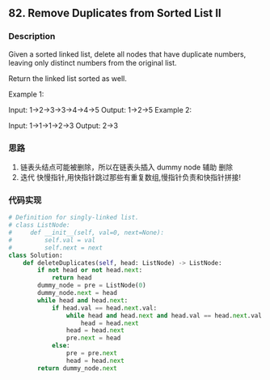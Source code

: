 ## 82. Remove Duplicates from Sorted List II

### Description
Given a sorted linked list, delete all nodes that have duplicate numbers, leaving only distinct numbers from the original list.

Return the linked list sorted as well.

Example 1:

Input: 1->2->3->3->4->4->5
Output: 1->2->5
Example 2:

Input: 1->1->1->2->3
Output: 2->3
### 思路
1. 链表头结点可能被删除，所以在链表头插入 dummy node 辅助 删除
2. 迭代 快慢指针,用快指针跳过那些有重复数组,慢指针负责和快指针拼接!

### 代码实现
```python
# Definition for singly-linked list.
# class ListNode:
#     def __init__(self, val=0, next=None):
#         self.val = val
#         self.next = next
class Solution:
    def deleteDuplicates(self, head: ListNode) -> ListNode:
        if not head or not head.next:
            return head
        dummy_node = pre = ListNode(0)
        dummy_node.next = head
        while head and head.next:
            if head.val == head.next.val:
                while head and head.next and head.val == head.next.val:
                    head = head.next
                head = head.next
                pre.next = head
            else:
                pre = pre.next
                head = head.next
        return dummy_node.next
```


